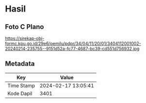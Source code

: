 # Hasil

## Foto C Plano

https://sirekap-obj-formc.kpu.go.id/29e6/pemilu/pdpr/34/04/11/20/01/3404112001002-20240214-235755--9151d52a-fc77-4687-bc39-cd551d756932.jpg


## Metadata

| Key        | Value               |
| ---------- | ------------------- |
| Time Stamp | 2024-02-17 13:05:41 |
| Kode Dapil | 3401                |




